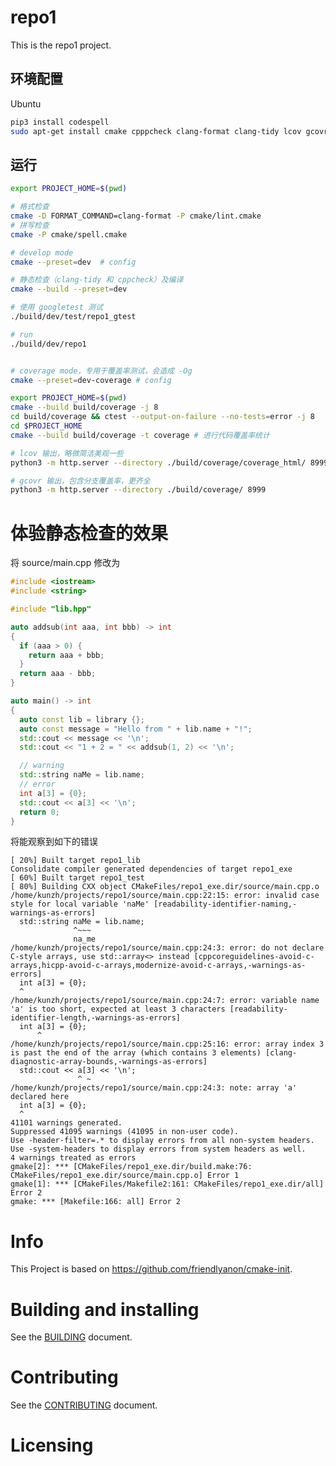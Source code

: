 # repo1

This is the repo1 project.

## 环境配置

Ubuntu

```bash
pip3 install codespell
sudo apt-get install cmake cpppcheck clang-format clang-tidy lcov gcovr
```

## 运行

```bash
export PROJECT_HOME=$(pwd)

# 格式检查
cmake -D FORMAT_COMMAND=clang-format -P cmake/lint.cmake
# 拼写检查
cmake -P cmake/spell.cmake

# develop mode
cmake --preset=dev  # config

# 静态检查（clang-tidy 和 cppcheck）及编译
cmake --build --preset=dev

# 使用 googletest 测试
./build/dev/test/repo1_gtest

# run
./build/dev/repo1


# coverage mode，专用于覆盖率测试，会造成 -Og
cmake --preset=dev-coverage # config

export PROJECT_HOME=$(pwd)
cmake --build build/coverage -j 8
cd build/coverage && ctest --output-on-failure --no-tests=error -j 8
cd $PROJECT_HOME
cmake --build build/coverage -t coverage # 进行代码覆盖率统计

# lcov 输出，略微简洁美观一些
python3 -m http.server --directory ./build/coverage/coverage_html/ 8999

# gcovr 输出，包含分支覆盖率，更齐全
python3 -m http.server --directory ./build/coverage/ 8999


```

# 体验静态检查的效果

将 source/main.cpp 修改为

```cpp
#include <iostream>
#include <string>

#include "lib.hpp"

auto addsub(int aaa, int bbb) -> int
{
  if (aaa > 0) {
    return aaa + bbb;
  }
  return aaa - bbb;
}

auto main() -> int
{
  auto const lib = library {};
  auto const message = "Hello from " + lib.name + "!";
  std::cout << message << '\n';
  std::cout << "1 + 2 = " << addsub(1, 2) << '\n';

  // warning
  std::string naMe = lib.name;
  // error
  int a[3] = {0};
  std::cout << a[3] << '\n';
  return 0;
}
```

将能观察到如下的错误

```
[ 20%] Built target repo1_lib
Consolidate compiler generated dependencies of target repo1_exe
[ 60%] Built target repo1_test
[ 80%] Building CXX object CMakeFiles/repo1_exe.dir/source/main.cpp.o
/home/kunzh/projects/repo1/source/main.cpp:22:15: error: invalid case style for local variable 'naMe' [readability-identifier-naming,-warnings-as-errors]
  std::string naMe = lib.name;
              ^~~~
              na_me
/home/kunzh/projects/repo1/source/main.cpp:24:3: error: do not declare C-style arrays, use std::array<> instead [cppcoreguidelines-avoid-c-arrays,hicpp-avoid-c-arrays,modernize-avoid-c-arrays,-warnings-as-errors]
  int a[3] = {0};
  ^
/home/kunzh/projects/repo1/source/main.cpp:24:7: error: variable name 'a' is too short, expected at least 3 characters [readability-identifier-length,-warnings-as-errors]
  int a[3] = {0};
      ^
/home/kunzh/projects/repo1/source/main.cpp:25:16: error: array index 3 is past the end of the array (which contains 3 elements) [clang-diagnostic-array-bounds,-warnings-as-errors]
  std::cout << a[3] << '\n';
               ^ ~
/home/kunzh/projects/repo1/source/main.cpp:24:3: note: array 'a' declared here
  int a[3] = {0};
  ^
41101 warnings generated.
Suppressed 41095 warnings (41095 in non-user code).
Use -header-filter=.* to display errors from all non-system headers. Use -system-headers to display errors from system headers as well.
4 warnings treated as errors
gmake[2]: *** [CMakeFiles/repo1_exe.dir/build.make:76: CMakeFiles/repo1_exe.dir/source/main.cpp.o] Error 1
gmake[1]: *** [CMakeFiles/Makefile2:161: CMakeFiles/repo1_exe.dir/all] Error 2
gmake: *** [Makefile:166: all] Error 2
```

# Info

This Project is based on https://github.com/friendlyanon/cmake-init.

# Building and installing

See the [BUILDING](BUILDING.md) document.

# Contributing

See the [CONTRIBUTING](CONTRIBUTING.md) document.

# Licensing

<!--
Please go to https://choosealicense.com/licenses/ and choose a license that
fits your needs. The recommended license for a project of this type is the
GNU AGPLv3.
-->
